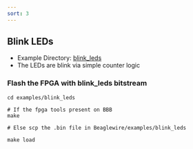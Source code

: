 ```yaml
---
sort: 3
---
```


## Blink LEDs


- Example Directory: [blink_leds](https://github.com/BeagleWire/BeagleWire/tree/master/examples/blink_leds)
- The LEDs are blink via simple counter logic

### Flash the FPGA with blink_leds bitstream 
```
cd examples/blink_leds

# If the fpga tools present on BBB
make

# Else scp the .bin file in Beaglewire/examples/blink_leds

make load
```
